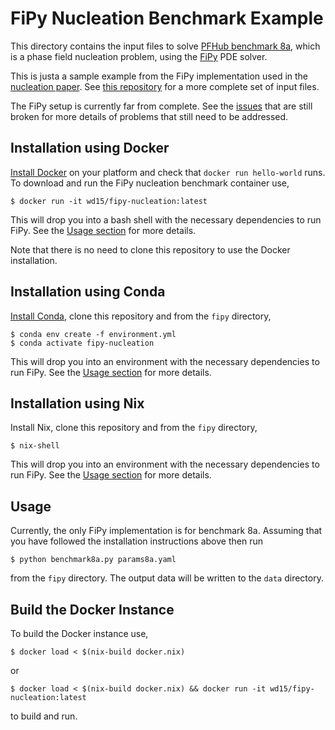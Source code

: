 # FiPy Nucleation Benchmark Example

This directory contains the input files to solve [PFHub benchmark
8a](https://pages.nist.gov/pfhub/benchmarks/benchmark8.ipynb/), which
is a phase field nucleation problem, using the [FiPy] PDE solver.

This is justa a sample example from the FiPy implementation used in
the [nucleation paper]. See [this repository] for a more complete set
of input files.

The FiPy setup is currently far from complete. See the [issues] that
are still broken for more details of problems that still need to be
addressed.

## Installation using Docker

[Install Docker](https://docs.docker.com/get-docker/) on your platform
and check that `docker run hello-world` runs. To download and run the
FiPy nucleation benchmark container use,

    $ docker run -it wd15/fipy-nucleation:latest

This will drop you into a bash shell with the necessary dependencies
to run FiPy. See the [Usage section](#usage) for more details.

Note that there is no need to clone this repository to use the Docker
installation.

## Installation using Conda

[Install Conda][conda-install], clone this repository and from the
`fipy` directory,

    $ conda env create -f environment.yml
    $ conda activate fipy-nucleation

This will drop you into an environment with the necessary dependencies
to run FiPy. See the [Usage section](#usage) for more details.

## Installation using Nix

Install Nix, clone this repository and from the `fipy` directory,

    $ nix-shell

This will drop you into an environment with the necessary dependencies
to run FiPy. See the [Usage section](#usage) for more details.

## <a name="usage"> Usage </a>

Currently, the only FiPy implementation is for benchmark 8a. Assuming
that you have followed the installation instructions above then run

    $ python benchmark8a.py params8a.yaml

from the `fipy` directory. The output data will be written to the
`data` directory.

## Build the Docker Instance

To build the Docker instance use,

    $ docker load < $(nix-build docker.nix)

or

    $ docker load < $(nix-build docker.nix) && docker run -it wd15/fipy-nucleation:latest

to build and run.

[FiPy]: https://www.ctcms.nist.gov/fipy/
[conda-install]: https://docs.conda.io/projects/conda/en/latest/user-guide/install/index.html
[nucleation paper]: ...
[this repository]: https://github.com/guyer/phasefieldbenchmark-8
[issues]: https://github.com/wd15/phase-field-nucleation-benchmark/issues?q=is%3Aissue+is%3Aopen+label%3Afipy
